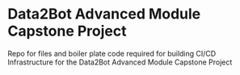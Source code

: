 # Data2Bot Advanced Module Capstone Project
Repo for files and boiler plate code required for building CI/CD Infrastructure for the Data2Bot Advanced Module Capstone Project
